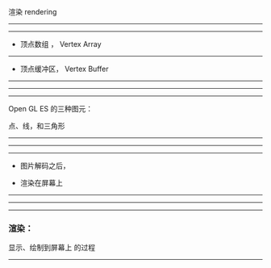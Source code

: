 渲染 rendering

<hr>


<hr>


* 顶点数组 ， Vertex Array


<hr>

* 顶点缓冲区， Vertex Buffer

<hr>



<hr>





<hr>


Open GL ES 的三种图元：


点、线，和三角形




<hr>


<hr>



<hr>



* 图片解码之后，


* 渲染在屏幕上


<hr>





<hr>


<hr>



### 渲染：


显示、绘制到屏幕上
的过程



<hr>
